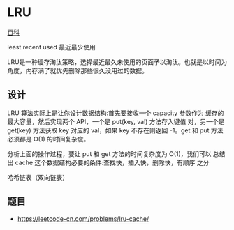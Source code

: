 # LRU

[百科](https://baike.baidu.com/item/LRU)

least recent used 最近最少使用

LRU是一种缓存淘汰策略，选择最近最久未使用的页面予以淘汰。也就是以时间为角度，内存满了就优先删除那些很久没用过的数据。

## 设计

LRU 算法实际上是让你设计数据结构:首先要接收一个 capacity 参数作为 缓存的最大容量，然后实现两个 API，一个是 put(key, val) 方法存入键值 对，另一个是 get(key) 方法获取 key 对应的 val，如果 key 不存在则返回 -1。get 和 put 方法必须都是 O(1) 的时间复杂度。

分析上面的操作过程，要让 put 和 get 方法的时间复杂度为 O(1)，我们可以 总结出 cache 这个数据结构必要的条件:查找快，插入快，删除快，有顺序 之分

哈希链表（双向链表）

## 题目
* https://leetcode-cn.com/problems/lru-cache/